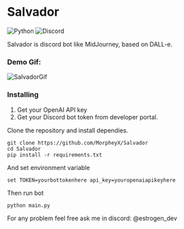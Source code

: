 # Salvador

![Python](https://img.shields.io/badge/python-3670A0?style=for-the-badge&logo=python&logoColor=ffdd54) ![Discord](https://img.shields.io/badge/Discord-%235865F2.svg?style=for-the-badge&logo=discord&logoColor=white)

Salvador is discord bot like MidJourney, based on DALL-e.


### Demo Gif:
![SalvadorGif](https://media1.giphy.com/media/v1.Y2lkPTc5MGI3NjExbmlsZnN4eXUwMzF5cjFwd3c0ZXdtMGVtYnRpN3B3eHBvb2c1dWV5YyZlcD12MV9pbnRlcm5hbF9naWZfYnlfaWQmY3Q9Zw/J6FdK8AqmDKXNfCzGj/giphy.gif)

### Installing
1. Get your OpenAI API key
2. Get your Discord bot token from developer portal.

Clone the repository and install dependies.
```
git clone https://github.com/MorpheyX/Salvador
cd Salvador
pip install -r requirements.txt
```

And set environment variable
```
set TOKEN=yourbottokenhere api_key=youropenaiapikeyhere
```
Then run bot

```
python main.py
```

For any problem feel free ask me in discord: @estrogen_dev

